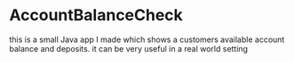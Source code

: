 # AccountBalanceCheck
this is a small Java app I made which shows a customers available account balance and deposits. it can be very useful in a real world setting
